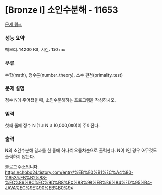 # [Bronze I] 소인수분해 - 11653 

[문제 링크](https://www.acmicpc.net/problem/11653) 

### 성능 요약

메모리: 14260 KB, 시간: 156 ms

### 분류

수학(math), 정수론(number_theory), 소수 판정(primality_test)

### 문제 설명

<p>정수 N이 주어졌을 때, 소인수분해하는 프로그램을 작성하시오.</p>

### 입력 

 <p>첫째 줄에 정수 N (1 ≤ N ≤ 10,000,000)이 주어진다.</p>

### 출력 

 <p>N의 소인수분해 결과를 한 줄에 하나씩 오름차순으로 출력한다. N이 1인 경우 아무것도 출력하지 않는다.</p>
 
 블로그 주소입니다. https://chobo24.tistory.com/entry/%EB%B0%B1%EC%A4%80-11653%EB%B2%88-%EC%86%8C%EC%9D%B8%EC%88%98%EB%B6%84%ED%95%B4-JAVA%EC%9E%90%EB%B0%94
